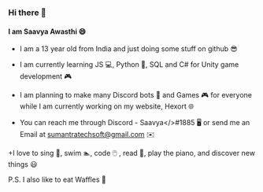 ### Hi there 👋

#### I am Saavya Awasthi 😄

+ I am a 13 year old from India and just doing some stuff on github 😎

+ I am currently learning JS 💻, Python 🐍, SQL and C# for Unity game development 🎮

+ I am planning to make many Discord bots 🤖 and Games 🎮 for everyone while I am currently working on my website, Hexort 🌐

+ You can reach me through Discord - Saavya</>#1885 🖥️ or send me an Email at sumantratechsoft@gmail.com ✉️

+I love to sing 🎤, swim 🏊, code 🖱️ , read 📖, play the piano, and discover new things 😃

P.S. I also like to eat Waffles 🧇 
<!--
**SaavyaAwasthi/SaavyaAwasthi** is a ✨ _special_ ✨ repository because its `README.md` (this file) appears on your GitHub profile.

Here are some ideas to get you started:

- 🔭 I’m currently working on ...
- 🌱 I’m currently learning ...
- 👯 I’m looking to collaborate on ...
- 🤔 I’m looking for help with ...
- 💬 Ask me about ...
- 📫 How to reach me: ...
- 😄 Pronouns: ...
- ⚡ Fun fact: ...
-->
